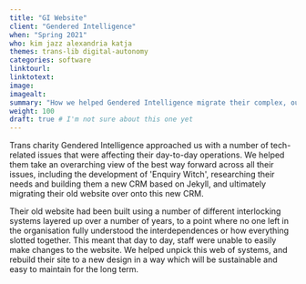 ```yaml
---
title: "GI Website"
client: "Gendered Intelligence"
when: "Spring 2021"
who: kim jazz alexandria katja
themes: trans-lib digital-autonomy
categories: software
linktourl:
linktotext:
image:
imagealt:
summary: "How we helped Gendered Intelligence migrate their complex, outdated website onto a new CRM that will better enable them to support their users and administrate their workload."
weight: 100
draft: true # I'm not sure about this one yet
---
```


Trans charity Gendered Intelligence approached us with a number of tech-related issues that were affecting their day-to-day operations. We helped them take an overarching view of the best way forward across all their issues, including the development of 'Enquiry Witch', researching their needs and building them a new CRM based on Jekyll, and ultimately migrating their old website over onto this new CRM.

Their old website had been built using a number of different interlocking systems layered up over a number of years, to a point where no one left in the organisation fully understood the interdependences or how everything slotted together. This meant that day to day, staff were unable to easily make changes to the website. We helped unpick this web of systems, and rebuild their site to a new design in a way which will be sustainable and easy to maintain for the long term.
